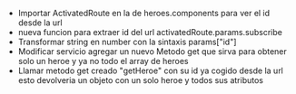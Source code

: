 * Importar ActivatedRoute en la de heroes.components para ver el id desde la url
* nueva funcion para extraer id del url activatedRoute.params.subscribe
* Transformar string en number con la sintaxis params["id"]
* Modificar servicio agregar un nuevo Metodo get que sirva para obtener solo un heroe y ya no todo el array de heroes
* Llamar metodo get creado "getHeroe" con su id ya cogido desde la url esto devolveria un objeto con un solo heroe y todos sus atributos
